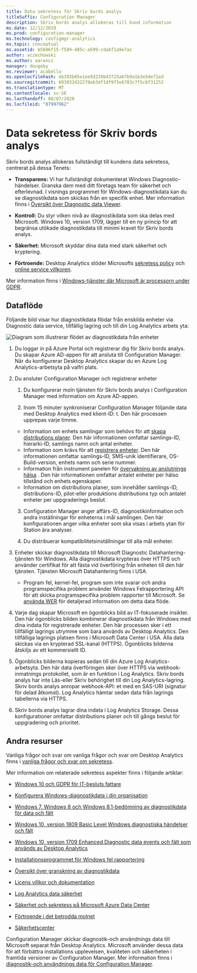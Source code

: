 ```yaml
---
title: Data sekretess för Skriv bords analys
titleSuffix: Configuration Manager
description: Skriv bords analys allokeras till kund information
ms.date: 12/12/2019
ms.prod: configuration-manager
ms.technology: configmgr-analytics
ms.topic: conceptual
ms.assetid: b5606f15-f589-485c-a599-cdabf1a9e7ac
author: aczechowski
ms.author: aaroncz
manager: dougeby
ms.reviewer: acabello
ms.openlocfilehash: eb393b05e1ee93239b43725a67b9a1b3e54e71ed
ms.sourcegitcommit: 693932432270ab3df1df9f5e6783c7f5c6f31252
ms.translationtype: MT
ms.contentlocale: sv-SE
ms.lasthandoff: 08/07/2020
ms.locfileid: "87997962"
---
```

# <a name="desktop-analytics-data-privacy"></a>Data sekretess för Skriv bords analys

Skriv bords analys allokeras fullständigt till kundens data sekretess, centrerat på dessa Tenets:

- **Transparens:** Vi har fullständigt dokumenterat Windows Diagnostic-händelser. Granska dem med ditt företags team för säkerhet och efterlevnad. I visnings programmet för Windows-diagnostikdata kan du se diagnostikdata som skickas från en specifik enhet. Mer information finns i [Översikt över Diagnostic data Viewer](https://docs.microsoft.com/windows/configuration/diagnostic-data-viewer-overview).  

- **Kontroll:** Du styr vilken nivå av diagnostikdata som ska delas med Microsoft. Windows 10, version 1709, lägger till en ny princip för att begränsa utökade diagnostikdata till minimi kravet för Skriv bords analys.  

- **Säkerhet:** Microsoft skyddar dina data med stark säkerhet och kryptering.  

- **Förtroende:** Desktop Analytics stöder Microsofts [sekretess policy](https://privacy.microsoft.com/privacystatement) och [online service villkoren](https://www.microsoftvolumelicensing.com/DocumentSearch.aspx?Mode=3&DocumentTypeId=46).  

Mer information finns i [Windows-tjänster där Microsoft är processorn under GDPR](https://docs.microsoft.com/windows/privacy/gdpr-it-guidance#windows-services-where-microsoft-is-the-processor-under-the-gdpr).<!-- 5353168 -->

## <a name="data-flow"></a>Dataflöde

Följande bild visar hur diagnostikdata flödar från enskilda enheter via Diagnostic data service, tillfällig lagring och till din Log Analytics arbets yta:

![Diagram som illustrerar flödet av diagnostikdata från enheter](media/da-data-flow.png)

1. Du loggar in på Azure Portal och registrerar dig för Skriv bords analys. Du skapar Azure AD-appen för att ansluta till Configuration Manager. När du konfigurerar Desktop Analytics skapar du en Azure Log Analytics-arbetsyta på valfri plats.  

2. Du ansluter Configuration Manager och registrerar enheter  

    1. Du konfigurerar moln tjänsten för Skriv bords analys i Configuration Manager med information om Azure AD-appen.  

    2. Inom 15 minuter synkroniserar Configuration Manager följande data med Desktop Analytics med klient-ID: t. Den här processen upprepas varje timme.

      - Information om enhets samlingar som behövs för att [skapa distributions planer](create-deployment-plans.md). Den här informationen omfattar samlings-ID, hierarki-ID, samlings namn och antal enheter. 
      - Information som krävs för att [registrera enheter](enroll-devices.md). Den här informationen omfattar samlings-ID, SMS-unik identifierare, OS-Build-version, enhets namn och serie nummer.
      - Information från instrument panelen för [övervakning av anslutnings hälsa](monitor-connection-health.md) . Den här informationen omfattar antalet enheter per hälso tillstånd och enhets egenskaper.
      - Information om distributions planer, som innehåller samlings-ID, distributions-ID, pilot-eller produktions distributions typ och antalet enheter per uppgraderings beslut.

    3. Configuration Manager anger affärs-ID, diagnostikinformation och andra inställningar för enheterna i mål samlingen. Den här konfigurationen anger vilka enheter som ska visas i arbets ytan för Station ära analyser.  

    4. Du distribuerar kompatibilitetsinställningar till alla mål enheter.  

3. Enheter skickar diagnostikdata till Microsoft Diagnostic Datahantering-tjänsten för Windows. Alla diagnostikdata krypteras över HTTPS och använder certifikat för att fästa vid överföring från enheten till den här tjänsten. Tjänsten Microsoft Datahantering finns i USA.

      - Program fel, kernel-fel, program som inte svarar och andra programspecifika problem använder Windows Felrapportering API för att skicka programspecifika problem rapporter till Microsoft. Se [använda WER](https://docs.microsoft.com/windows/win32/wer/using-wer) för detaljerad information om detta data flöde.
      
4. Varje dag skapar Microsoft en ögonblicks bild av IT-fokuserade insikter. Den här ögonblicks bilden kombinerar diagnostikdata från Windows med dina indata för registrerade enheter. Den här processen sker i ett tillfälligt lagrings utrymme som bara används av Desktop Analytics. Den tillfälliga lagrings platsen finns i Microsoft Data Center i USA. Alla data skickas via en krypterad SSL-kanal (HTTPS). Ögonblicks bilderna åtskiljs av ett kommersiellt ID.  

5. Ögonblicks bilderna kopieras sedan till din Azure Log Analytics-arbetsyta. Den här data överföringen sker över HTTPS via webhook-inmatnings protokollet, som är en funktion i Log Analytics. Skriv bords analys har inte Läs-eller Skriv behörighet till din Log Analytics-lagring. Skriv bords analys anropar webhook-API: et med en SAS-URI (signatur för delad åtkomst). Log Analytics hämtar sedan data från lagrings tabellerna via HTTPS.

6. Skriv bords analys lagrar dina indata i Log Analytics Storage. Dessa konfigurationer omfattar distributions planer och till gångs beslut för uppgradering och prioritet.  

## <a name="other-resources"></a>Andra resurser

Vanliga frågor och svar om vanliga frågor och svar om Desktop Analytics finns i [vanliga frågor och svar om sekretess](faq.md#privacy).

Mer information om relaterade sekretess aspekter finns i följande artiklar:

- [Windows 10 och GDPR för IT-besluts fattare](https://docs.microsoft.com/windows/privacy/gdpr-it-guidance)  

- [Konfigurera Windows-diagnostikdata i din organisation](https://docs.microsoft.com/windows/privacy/configure-windows-diagnostic-data-in-your-organization)  

- [Windows 7, Windows 8 och Windows 8,1-bedömning av diagnostikdata för data och fält](https://docs.microsoft.com/previous-versions/windows/it-pro/windows-8.1-and-8/appraiser-diagnostic-data-events-and-fields)  

- [Windows 10, version 1809 Basic Level Windows diagnostiska händelser och fält](https://docs.microsoft.com/windows/privacy/basic-level-windows-diagnostic-events-and-fields-1809)  

- [Windows 10, version 1709 Enhanced Diagnostic data events och fält som används av Desktop Analytics](https://docs.microsoft.com/windows/privacy/enhanced-diagnostic-data-windows-analytics-events-and-fields)  

- [Installationsprogrammet för Windows fel rapportering](https://docs.microsoft.com/windows/deployment/upgrade/windows-error-reporting)

- [Översikt över granskning av diagnostikdata](https://docs.microsoft.com/windows/privacy/diagnostic-data-viewer-overview)  

- [Licens villkor och dokumentation](https://www.microsoftvolumelicensing.com/DocumentSearch.aspx?Mode=3&DocumentTypeId=31)  

- [Log Analytics data säkerhet](https://docs.microsoft.com/azure/azure-monitor/platform/data-security)

- [Säkerhet och sekretess på Microsoft Azure Data Center](https://azure.microsoft.com/global-infrastructure/)  

- [Förtroende i det betrodda molnet](https://azure.microsoft.com/overview/trusted-cloud/)  

- [Säkerhetscenter](https://www.microsoft.com/trustcenter)  

Configuration Manager skickar diagnostik-och användnings data till Microsoft separat från Desktop Analytics. Microsoft använder dessa data för att förbättra installations upplevelsen, kvaliteten och säkerheten i framtida versioner av Configuration Manager. Mer information finns i [diagnostik-och användnings data för Configuration Manager](../core/plan-design/diagnostics/diagnostics-and-usage-data.md).
